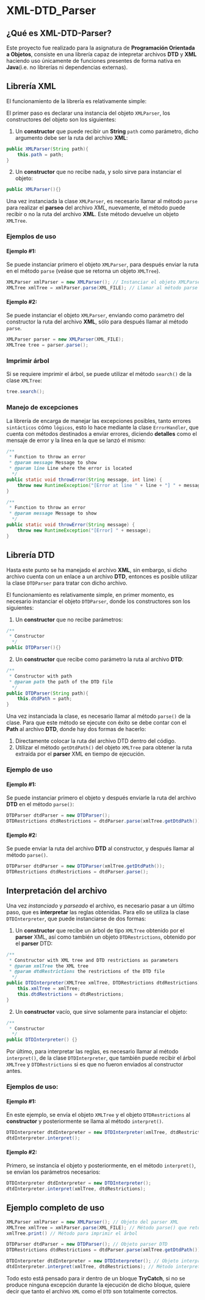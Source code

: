 # XML-DTD_Parser
## ¿Qué es XML-DTD-Parser? 
Este proyecto fue realizado para la asignatura de **Programación Orientada a Objetos**, consiste en una librería capaz de intepretar archivos **DTD** y **XML** haciendo uso únicamente de funciones presentes de forma nativa en **Java**(i.e. no librerías ni dependencias externas).

## Librería XML
El funcionamiento de la librería es relativamente simple: 

El primer paso es declarar una instancia del objeto `XMLParser`, los constructores del objeto son los siguientes: 

1. Un **constructor** que puede recibir un **String** `path` como parámetro, dicho argumento debe ser la ruta del archivo **XML**:
```java
public XMLParser(String path){
    this.path = path;
}
```
2. Un **constructor** que no recibe nada, y solo sirve para instanciar el objeto: 
```java
public XMLParser(){}
```
Una vez instanciada la clase `XMLParser`, es necesario llamar al método `parse` para realizar el **parseo** del archivo *XML*, nuevamente, el método puede recibir o no la ruta del archivo **XML**. Este método devuelve un objeto `XMLTree`.
### Ejemplos de uso 
#### Ejemplo #1:
Se puede instanciar primero el objeto `XMLParser`, para después enviar la ruta en el método `parse` (veáse que se retorna un objeto `XMLTree`).
```java
XMLParser xmlParser = new XMLParser(); // Instanciar el objeto XMLParser
XMLTree xmlTree = xmlParser.parse(XML_FILE); // Llamar al método parse con XML_FILE como parámetro
```
#### Ejemplo #2:
Se puede instanciar el objeto `XMLParser`, enviando como parámetro del constructor la ruta del archivo **XML**, sólo para después llamar al método `parse`.
```java
XMLParser parser = new XMLParser(XML_FILE);
XMLTree tree = parser.parse();
```
### Imprimir árbol
Si se requiere imprimir el árbol, se puede utilizar el método `search()` de la clase `XMLTree`:
```java
tree.search();
```
### Manejo de excepciones
La librería de encarga de manejar las excepciones posibles, tanto errores `sintácticos` cómo `lógicos`, esto lo hace mediante la clase `ErrorHandler`, que cuenta con métodos destinados a enviar errores, diciendo **detalles** como el mensaje de error y la línea en la que se lanzó el mismo:
```java
/**
 * Function to throw an error
 * @param message Message to show
 * @param line Line where the error is located
  */
public static void throwError(String message, int line) {
    throw new RuntimeException("[Error at line " + line + "] " + message);
}

/**
 * Function to throw an error
 * @param message Message to show
  */
public static void throwError(String message) {
    throw new RuntimeException("[Error] " + message);
}
```
## Librería DTD
Hasta este punto se ha manejado el archivo **XML**, sin embargo, si dicho archivo cuenta con un enlace a un archivo **DTD**, entonces es posible utilizar la clase `DTDParser` para tratar con dicho archivo.

El funcionamiento es relativamente simple, en primer momento, es necesario instanciar el objeto `DTDParser`, donde los constructores son los siguientes: 
1. Un **constructor** que no recibe parámetros: 
```java
/**
 * Constructor
  */
public DTDParser(){}
```
2. Un **constructor** que recibe como parámetro la ruta al archivo **DTD**:
```java
/**
 * Constructor with path
 * @param path the path of the DTD file
  */
public DTDParser(String path){
    this.dtdPath = path;
}
```
Una vez instanciada la clase, es necesario llamar al método `parse()` de la clase. Para que este método se ejecute con éxito se debe contar con el **Path** al archivo **DTD**, donde hay dos formas de hacerlo:
1. Directamente colocar la ruta del archivo DTD dentro del código.
2. Utilizar el método `getDtdPath()` del objeto `XMLTree` para obtener la ruta extraída por el **parser** XML en tiempo de ejecución.

### Ejemplo de uso
#### Ejemplo #1:
Se puede instanciar primero el objeto y después enviarle la ruta del archivo **DTD** en el método `parse()`:
```java
DTDParser dtdParser = new DTDParser(); 
DTDRestrictions dtdRestrictions = dtdParser.parse(xmlTree.getDtdPath()); 
```
#### Ejemplo #2: 
Se puede enviar la ruta del archivo **DTD** al constructor, y después llamar al método `parse()`.
```java
DTDParser dtdParser = new DTDParser(xmlTree.getDtdPath()); 
DTDRestrictions dtdRestrictions = dtdParser.parse(); 
```

## Interpretación del archivo
Una vez *instanciado* y *parseado* el archivo, es necesario pasar a un último paso, que es **interpretar** las reglas obtenidas. Para ello se utiliza la clase `DTDInterpreter`, que puede instanciarse de dos formas: 
1. Un **constructor** que recibe un árbol de tipo `XMLTree` obtenido por el **parser** XML, así como también un objeto `DTDRestrictions`, obtenido por el **parser** DTD:
```java
/**
 * Constructor with XML tree and DTD restrictions as parameters
 * @param xmlTree the XML tree
 * @param dtdRestrictions the restrictions of the DTD file
  */
public DTDInterpreter(XMLTree xmlTree, DTDRestrictions dtdRestrictions) {
    this.xmlTree = xmlTree;
    this.dtdRestrictions = dtdRestrictions;
}
```
2. Un **constructor** vacío, que sirve solamente para instanciar el objeto: 
```java
/**
 * Constructor
  */
public DTDInterpreter() {}
```
Por último, para interpretar las reglas, es necesario llamar al método `interpret()`, de la clase `DTDInterpreter`, que también puede recibir el árbol `XMLTree` y `DTDRestrictions` si es que no fueron enviados al constructor antes.
### Ejemplos de uso:
#### Ejemplo #1:
En este ejemplo, se envía el objeto `XMLTree` y el objeto `DTDRestrictions` al **constructor** y posteriormente se llama al método `interpret()`.
```java
DTDInterpreter dtdInterpreter = new DTDInterpreter(xmlTree, dtdRestrictions); 
dtdInterpreter.interpret(); 
```
#### Ejemplo #2:
Primero, se instancia el objeto y posteriormente, en el método `interpret()`, se envían los parámetros necesarios: 
```java
DTDInterpreter dtdInterpreter = new DTDInterpreter(); 
dtdInterpreter.interpret(xmlTree, dtdRestrictions); 
```

## Ejemplo completo de uso
```java
XMLParser xmlParser = new XMLParser(); // Objeto del parser XML
XMLTree xmlTree = xmlParser.parse(XML_FILE); // Método parse() que retorna un objeto XMLTree
xmlTree.print() // Método para imprimir el árbol

DTDParser dtdParser = new DTDParser(); // Objeto parser DTD
DTDRestrictions dtdRestrictions = dtdParser.parse(xmlTree.getDtdPath()); // Método parse() que retorna un objeto DTDRestrictions

DTDInterpreter dtdInterpreter = new DTDInterpreter(); // Objeto interpréte del DTD
dtdInterpreter.interpret(xmlTree, dtdRestrictions); // Método interpret() que interpreta el archivo DTD y XML a la vez
```
Todo esto está pensado para ir dentro de un bloque **TryCatch**, si no se produce ninguna excepción durante la ejecución de dicho bloque, quiere decir que tanto el archivo `XML` como el `DTD` son totalmente correctos.